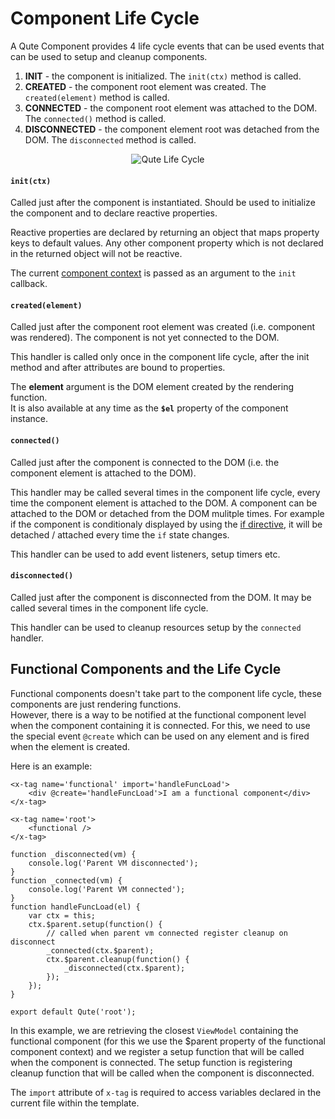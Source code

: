 # Component Life Cycle

A Qute Component provides 4 life cycle events that can be used events that can be used to setup and cleanup components.

1. **INIT** - the component is initialized. The `init(ctx)` method is called.
2. **CREATED** - the component root element was created. The `created(element)` method is called.
3. **CONNECTED** - the component root element was attached to the DOM. The `connected()` method is called.
4. **DISCONNECTED** - the component element root was detached from the DOM. The `disconnected` method is called.


<div style='text-align:center'>

![Qute Life Cycle](docs/qute-life-cycle.png)

</div>


#### `init(ctx)`

Called just after the component is instantiated. Should be used to initialize the component and to declare reactive properties.

Reactive properties are declared by returning an object that maps property keys to default values. Any other component property which is not declared in the returned object will not be reactive.

The current [component context](#/model/context) is passed as an argument to the `init` callback.

#### `created(element)`

Called just after the component root element was created (i.e. component was rendered). The component is not yet connected to the DOM.

This handler is called only once in the component life cycle, after the init method and after attributes are bound to properties.

The **element** argument is the DOM element created by the rendering function.  \
It is also available at any time as the **`$el`** property of the component instance.

#### `connected()`

Called just after the component is connected to the DOM (i.e. the component element is attached to the DOM).

This handler may be called several times in the component life cycle, every time the component element is attached to the DOM. A component can be attached to the DOM or detached from the DOM mulitple times. For example if the component is conditionaly displayed by using the [if directive](#/directives/if), it will be detached / attached every time the `if` state changes.

This handler can be used to add event listeners, setup timers etc.

#### `disconnected()`

Called just after the component is disconnected from the DOM. It may be called several times in the component life cycle.

This handler can be used to cleanup resources setup by the `connected` handler.

## Functional Components and the Life Cycle

Functional components doesn't take part to the component life cycle, these components are just rendering functions.  \
However, there is a way to be notified at the functional component level when the component containing it is connected.
For this, we need to use the special event `@create` which can be used on any element and is fired when the element is created.

Here is an example:

```jsq
<x-tag name='functional' import='handleFuncLoad'>
    <div @create='handleFuncLoad'>I am a functional component</div>
</x-tag>

<x-tag name='root'>
    <functional />
</x-tag>

function _disconnected(vm) {
    console.log('Parent VM disconnected');
}
function _connected(vm) {
    console.log('Parent VM connected');
}
function handleFuncLoad(el) {
    var ctx = this;
    ctx.$parent.setup(function() {
        // called when parent vm connected register cleanup on disconnect
        _connected(ctx.$parent);
        ctx.$parent.cleanup(function() {
            _disconnected(ctx.$parent);
        });
    });
}

export default Qute('root');
```

In this example, we are retrieving the closest `ViewModel` containing the functional component (for this we use the $parent property of the functional component context) and we register a setup function that will be called when the component is connected. The setup function is registering cleanup function that will be called when the component is disconnected.

The `import` attribute of `x-tag` is required to access variables declared in the current file within the template.

